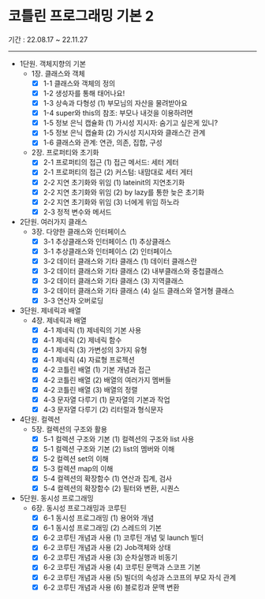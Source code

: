 # 코틀린 프로그래밍 기본 2
기간 : 22.08.17 ~ 22.11.27

---

- 1단원. 객체지향의 기본
    - 1장. 클래스와 객체
        - [x] 1-1 클래스와 객체의 정의
        - [x] 1-2 생성자를 통해 태어나요!
        - [x] 1-3 상속과 다형성 (1) 부모님의 자산을 물려받아요
        - [x] 1-4 super와 this의 참조: 부모나 내것을 이용하려면
        - [x] 1-5 정보 은닉 캡슐화 (1) 가시성 지시자: 숨기고 싶은게 있니?
        - [x] 1-5 정보 은닉 캡슐화 (2) 가시성 지시자와 클래스간 관계
        - [x] 1-6 클래스와 관계: 연관, 의존, 집합, 구성
    - 2장. 프로퍼티와 초기화
        - [x] 2-1 프로퍼티의 접근 (1) 접근 메서드: 세터 게터
        - [x] 2-1 프로퍼티의 접근 (2) 커스텀: 내맘대로 세터 게터
        - [x] 2-2 지연 초기화와 위임 (1) lateinit의 지연초기화
        - [x] 2-2 지연 초기화와 위임 (2) by lazy를 통한 늦은 초기화
        - [x] 2-2 지연 초기화와 위임 (3) 너에게 위임 하노라
        - [x] 2-3 정적 변수와 메서드
- 2단원. 여러가지 클래스
    - 3장. 다양한 클래스와 인터페이스
        - [x] 3-1 추상클래스와 인터페이스 (1) 추상클래스
        - [x] 3-1 추상클래스와 인터페이스 (2) 인터페이스
        - [x] 3-2 데이터 클래스와 기타 클래스 (1) 데이터 클래스란
        - [x] 3-2 데이터 클래스와 기타 클래스 (2) 내부클래스와 중첩클래스
        - [x] 3-2 데이터 클래스와 기타 클래스 (3) 지역클래스
        - [x] 3-2 데이터 클래스와 기타 클래스 (4) 실드 클래스와 열거형 클래스
        - [x] 3-3 연산자 오버로딩
- 3단원. 제네릭과 배열
    - 4장. 제네릭과 배열
        - [x] 4-1 제네릭 (1) 제네릭의 기본 사용
        - [x] 4-1 제네릭 (2) 제네릭 함수
        - [x] 4-1 제네릭 (3) 가변성의 3가지 유형
        - [x] 4-1 제네릭 (4) 자료형 프로젝션
        - [x] 4-2 코틀린 배열 (1) 기본 개념과 접근
        - [x] 4-2 코틀린 배열 (2) 배열의 여러가지 멤버들
        - [x] 4-2 코틀린 배열 (3) 배열의 정렬
        - [x] 4-3 문자열 다루기 (1) 문자열의 기본과 작업
        - [x] 4-3 문자열 다루기 (2) 리터럴과 형식문자
- 4단원. 컬렉션
    - 5장. 컬렉션의 구조와 활용
        - [x] 5-1 컬렉션 구조와 기본 (1) 컬렉션의 구조와 list 사용
        - [x] 5-1 컬렉션 구조와 기본 (2) list의 멤버와 이해
        - [x] 5-2 컬렉션 set의 이해
        - [x] 5-3 컬렉션 map의 이해
        - [x] 5-4 컬렉션의 확장함수 (1) 연산과 집계, 검사
        - [x] 5-4 컬렉션의 확장함수 (2) 필터와 변환, 시퀀스
- 5단원. 동시성 프로그래밍
    - 6장. 동시성 프로그래밍과 코루틴
        - [x] 6-1 동시성 프로그래밍 (1) 용어와 개념
        - [x] 6-1 동시성 프로그래밍 (2) 스레드의 기본
        - [x] 6-2 코루틴 개념과 사용 (1) 코루틴 개념 및 launch 빌더
        - [x] 6-2 코루틴 개념과 사용 (2) Job객체와 상태
        - [x] 6-2 코루틴 개념과 사용 (3) 순차실행과 비동기
        - [x] 6-2 코루틴 개념과 사용 (4) 코루틴 문맥과 스코프 기본
        - [x] 6-2 코루틴 개념과 사용 (5) 빌더의 속성과 스코프의 부모 자식 관계
        - [x] 6-2 코루틴 개념과 사용 (6) 블로킹과 문맥 변환